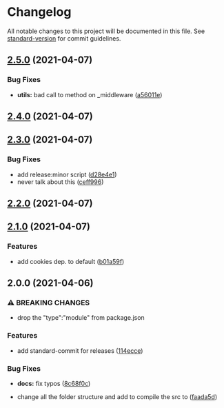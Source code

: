 # Changelog

All notable changes to this project will be documented in this file. See [standard-version](https://github.com/conventional-changelog/standard-version) for commit guidelines.

## [2.5.0](https://github.com/ftdgomez/ftdgomez_utils/compare/v2.4.0...v2.5.0) (2021-04-07)


### Bug Fixes

* **utils:** bad call to method on _middleware ([a56011e](https://github.com/ftdgomez/ftdgomez_utils/commit/a56011ed8069c92760de58bad07a8d8a5f145eff))

## [2.4.0](https://github.com/ftdgomez/ftdgomez_utils/compare/v2.3.0...v2.4.0) (2021-04-07)

## [2.3.0](https://github.com/ftdgomez/ftdgomez_utils/compare/v2.2.0...v2.3.0) (2021-04-07)


### Bug Fixes

* add release:minor script ([d28e4e1](https://github.com/ftdgomez/ftdgomez_utils/commit/d28e4e1cd6228332acd47d844009575b7d6c222e))
* never talk about this ([ceff996](https://github.com/ftdgomez/ftdgomez_utils/commit/ceff99626e4140c8d9e59d6d49dbc5eab6fc0e47))

## [2.2.0](https://github.com/ftdgomez/ftdgomez_utils/compare/v2.1.0...v2.2.0) (2021-04-07)

## [2.1.0](https://github.com/ftdgomez/ftdgomez_utils/compare/v2.0.0...v2.1.0) (2021-04-07)


### Features

* add cookies dep. to default ([b01a59f](https://github.com/ftdgomez/ftdgomez_utils/commit/b01a59ff961cceb156b49ae10b92fc6eb24e645e))

## 2.0.0 (2021-04-06)


### ⚠ BREAKING CHANGES

* drop the "type":"module" from package.json

### Features

* add standard-commit for releases ([114ecce](https://github.com/ftdgomez/ftdgomez_utils/commit/114ecce8780af4f40b5b2d23cf4b14d91663eaae))


### Bug Fixes

* **docs:** fix typos ([8c68f0c](https://github.com/ftdgomez/ftdgomez_utils/commit/8c68f0cd5596358cbc72b1ef8941e1bdf8fe3d37))


* change all the folder structure and add to compile the src to ([faada5d](https://github.com/ftdgomez/ftdgomez_utils/commit/faada5d2b42ac09e8fb57a8c15fbb34350362a31))
